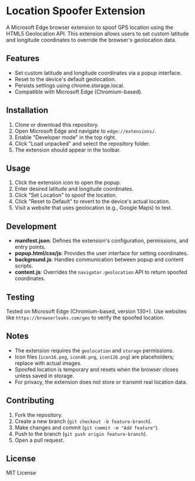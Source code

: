 # Location Spoofer Extension

A Microsoft Edge browser extension to spoof GPS location using the HTML5 Geolocation API. This extension allows users to set custom latitude and longitude coordinates to override the browser's geolocation data.

## Features
- Set custom latitude and longitude coordinates via a popup interface.
- Reset to the device's default geolocation.
- Persists settings using chrome.storage.local.
- Compatible with Microsoft Edge (Chromium-based).

## Installation
1. Clone or download this repository.
2. Open Microsoft Edge and navigate to `edge://extensions/`.
3. Enable "Developer mode" in the top right.
4. Click "Load unpacked" and select the repository folder.
5. The extension should appear in the toolbar.

## Usage
1. Click the extension icon to open the popup.
2. Enter desired latitude and longitude coordinates.
3. Click "Set Location" to spoof the location.
4. Click "Reset to Default" to revert to the device's actual location.
5. Visit a website that uses geolocation (e.g., Google Maps) to test.

## Development
- **manifest.json**: Defines the extension's configuration, permissions, and entry points.
- **popup.html/css/js**: Provides the user interface for setting coordinates.
- **background.js**: Handles communication between popup and content scripts.
- **content.js**: Overrides the `navigator.geolocation` API to return spoofed coordinates.

## Testing
Tested on Microsoft Edge (Chromium-based, version 130+). Use websites like `https://browserleaks.com/geo` to verify the spoofed location.

## Notes
- The extension requires the `geolocation` and `storage` permissions.
- Icon files (`icon16.png`, `icon48.png`, `icon128.png`) are placeholders; replace with actual images.
- Spoofed location is temporary and resets when the browser closes unless saved in storage.
- For privacy, the extension does not store or transmit real location data.

## Contributing
1. Fork the repository.
2. Create a new branch (`git checkout -b feature-branch`).
3. Make changes and commit (`git commit -m "Add feature"`).
4. Push to the branch (`git push origin feature-branch`).
5. Open a pull request.

## License
MIT License
